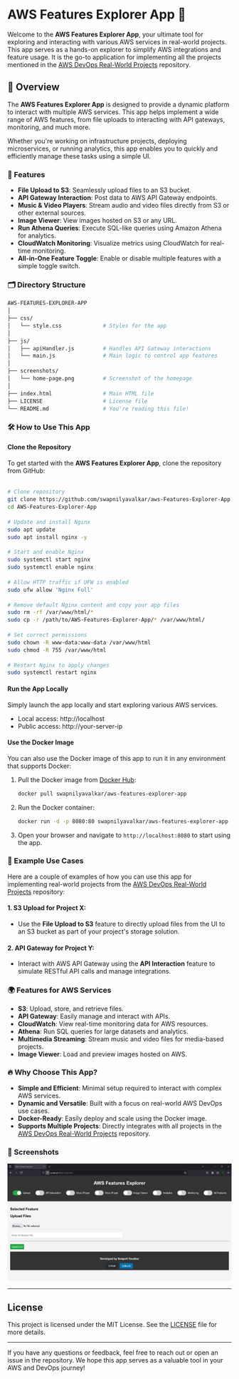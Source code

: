 # AWS Features Explorer App 🚀

Welcome to the **AWS Features Explorer App**, your ultimate tool for exploring and interacting with various AWS services in real-world projects. This app serves as a hands-on explorer to simplify AWS integrations and feature usage. It is the go-to application for implementing all the projects mentioned in the [AWS DevOps Real-World Projects](https://github.com/swapnilyavalkar/aws-DevOps-RealWorld-Projects) repository.

## 🎯 Overview

The **AWS Features Explorer App** is designed to provide a dynamic platform to interact with multiple AWS services. This app helps implement a wide range of AWS features, from file uploads to interacting with API gateways, monitoring, and much more.

Whether you're working on infrastructure projects, deploying microservices, or running analytics, this app enables you to quickly and efficiently manage these tasks using a simple UI.

### 🔑 Features

- **File Upload to S3**: Seamlessly upload files to an S3 bucket.
- **API Gateway Interaction**: Post data to AWS API Gateway endpoints.
- **Music & Video Players**: Stream audio and video files directly from S3 or other external sources.
- **Image Viewer**: View images hosted on S3 or any URL.
- **Run Athena Queries**: Execute SQL-like queries using Amazon Athena for analytics.
- **CloudWatch Monitoring**: Visualize metrics using CloudWatch for real-time monitoring.
- **All-in-One Feature Toggle**: Enable or disable multiple features with a simple toggle switch.

### 🗂️ Directory Structure

```bash
AWS-FEATURES-EXPLORER-APP
│
├── css/
│   └── style.css             # Styles for the app
│
├── js/
│   ├── apiHandler.js         # Handles API Gateway interactions
│   └── main.js               # Main logic to control app features
│
├── screenshots/
│   └── home-page.png         # Screenshot of the homepage
│
├── index.html                # Main HTML file
├── LICENSE                   # License file
└── README.md                 # You're reading this file!
```

### 🛠️ How to Use This App

#### Clone the Repository

To get started with the **AWS Features Explorer App**, clone the repository from GitHub:

```bash

# Clone repository
git clone https://github.com/swapnilyavalkar/aws-Features-Explorer-App.git
cd AWS-Features-Explorer-App

# Update and install Nginx
sudo apt update
sudo apt install nginx -y

# Start and enable Nginx
sudo systemctl start nginx
sudo systemctl enable nginx

# Allow HTTP traffic if UFW is enabled
sudo ufw allow 'Nginx Full'

# Remove default Nginx content and copy your app files
sudo rm -rf /var/www/html/*
sudo cp -r /path/to/AWS-Features-Explorer-App/* /var/www/html/

# Set correct permissions
sudo chown -R www-data:www-data /var/www/html
sudo chmod -R 755 /var/www/html

# Restart Nginx to apply changes
sudo systemctl restart nginx

```


#### Run the App Locally

Simply launch the app locally and start exploring various AWS services.

- Local access: http://localhost
- Public access: http://your-server-ip

#### Use the Docker Image

You can also use the Docker image of this app to run it in any environment that supports Docker:

1. Pull the Docker image from [Docker Hub](https://hub.docker.com/repository/docker/swapnilyavalkar/aws-features-explorer-app/):

    ```bash
    docker pull swapnilyavalkar/aws-features-explorer-app
    ```

2. Run the Docker container:

    ```bash
    docker run -d -p 8080:80 swapnilyavalkar/aws-features-explorer-app
    ```

3. Open your browser and navigate to `http://localhost:8080` to start using the app.

### 🌟 Example Use Cases

Here are a couple of examples of how you can use this app for implementing real-world projects from the [AWS DevOps Real-World Projects](https://github.com/swapnilyavalkar/aws-DevOps-RealWorld-Projects) repository:

#### 1. **S3 Upload for Project X:**
   - Use the **File Upload to S3** feature to directly upload files from the UI to an S3 bucket as part of your project's storage solution.

#### 2. **API Gateway for Project Y:**
   - Interact with AWS API Gateway using the **API Interaction** feature to simulate RESTful API calls and manage integrations.

### 🌍 Features for AWS Services

- **S3**: Upload, store, and retrieve files.
- **API Gateway**: Easily manage and interact with APIs.
- **CloudWatch**: View real-time monitoring data for AWS resources.
- **Athena**: Run SQL queries for large datasets and analytics.
- **Multimedia Streaming**: Stream music and video files for media-based projects.
- **Image Viewer**: Load and preview images hosted on AWS.

### 🔥 Why Choose This App?

- **Simple and Efficient**: Minimal setup required to interact with complex AWS services.
- **Dynamic and Versatile**: Built with a focus on real-world AWS DevOps use cases.
- **Docker-Ready**: Easily deploy and scale using the Docker image.
- **Supports Multiple Projects**: Directly integrates with all projects in the [AWS DevOps Real-World Projects](https://github.com/swapnilyavalkar/aws-DevOps-RealWorld-Projects) repository.

### 📸 Screenshots

![Home Page](./screenshots/home-page.png)

---

## License

This project is licensed under the MIT License. See the [LICENSE](./LICENSE) file for more details.

---

If you have any questions or feedback, feel free to reach out or open an issue in the repository. We hope this app serves as a valuable tool in your AWS and DevOps journey!